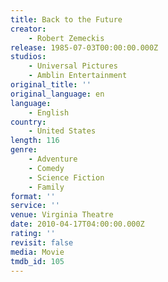 ```yaml
---
title: Back to the Future
creator:
    - Robert Zemeckis
release: 1985-07-03T00:00:00.000Z
studios:
    - Universal Pictures
    - Amblin Entertainment
original_title: ''
original_language: en
language:
    - English
country:
    - United States
length: 116
genre:
    - Adventure
    - Comedy
    - Science Fiction
    - Family
format: ''
service: ''
venue: Virginia Theatre
date: 2010-04-17T04:00:00.000Z
rating: ''
revisit: false
media: Movie
tmdb_id: 105
---
```



